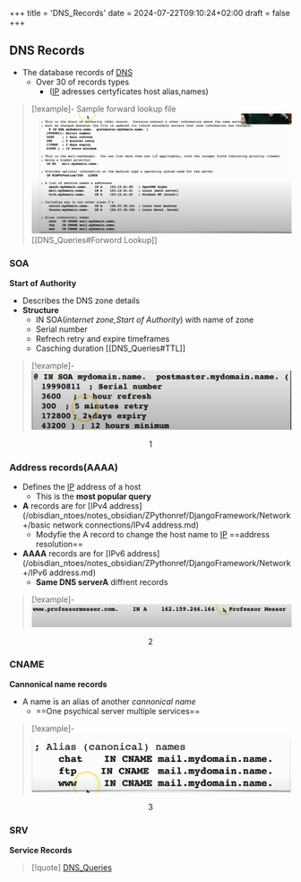 +++
title = 'DNS_Records'
date = 2024-07-22T09:10:24+02:00
draft = false
+++

## DNS Records 
- The database records  of [DNS](/obisdian_ntoes/notes_obsidian/ZPythonref/DjangoFramework/Network+/Phisicall/DNS.md) 
	- Over 30 of records  types 
		- ([IP](/obisdian_ntoes/notes_obsidian/ZPythonref/DjangoFramework/Network+/Ref_OSI/IP.md) adresses certyficates host alias,names)


>[!example]- Sample  forward lookup file 
>![SampleForwardLookup_visual.png](/static/SampleForwardLookup_visual.png)
>[[DNS_Queries#Forword Lookup]]
### SOA 
**Start of Authority**
- Describes the DNS zone details
- **Structure**
	- IN SOA(*internet zone,Start of Authority*) with name of zone 
	- Serial number 
	- Refrech retry and expire timeframes
	- Casching duration [[DNS_Queries#TTL]]
 
>[!example]- 
>![SOABeginignFile_visual.png](/static/SOABeginignFile_visual.png)

$$1$$
### Address records(AAAA)

- Defines the [IP](/obisdian_ntoes/notes_obsidian/ZPythonref/DjangoFramework/Network+/Ref_OSI/IP.md) address of a host 
	- This is the **most popular query** 
- **A** records are  for [IPv4 address](/obisdian_ntoes/notes_obsidian/ZPythonref/DjangoFramework/Network+/basic network connections/IPv4 address.md)
	- Modyfie the A record to change the host name to [IP](/obisdian_ntoes/notes_obsidian/ZPythonref/DjangoFramework/Network+/Ref_OSI/IP.md) ==address  resolution==
- **AAAA** records are for [IPv6 address](/obisdian_ntoes/notes_obsidian/ZPythonref/DjangoFramework/Network+/IPv6 address.md) 
	- **Same DNS serverA** diffrent records 
>[!example]-
>![AAARecordsExample_visual.png](/static/AAARecordsExample_visual.png)

$$2$$
### CNAME 
**Cannonical name records**
- A name is an alias of another  *cannonical name*
	- ==One psychical server multiple services== 
 
>[!example]-
>![CannonicalName_visual.png](/static/CannonicalName_visual.png)

$$3$$
### SRV
**Service Records** 

>[!quote] [DNS_Queries](/DNS_Queries.md)